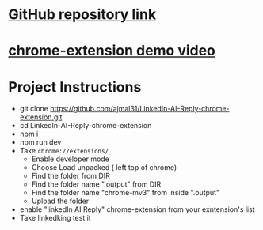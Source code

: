 # [GitHub repository link](https://github.com/ajmal31/LinkedIn-AI-Reply-chrome-extension)
# [chrome-extension demo video](https://www.loom.com/share/07eed68210f2449eba3af442fa039fce?sid=7775a0f2-a2ea-4de5-a766-152c8b66cb06)

# Project Instructions 
  * git clone https://github.com/ajmal31/LinkedIn-AI-Reply-chrome-extension.git
  * cd LinkedIn-AI-Reply-chrome-extension
  * npm i
  * npm run dev
  * Take `chrome://extensions/`
    * Enable developer mode
    * Choose Load unpacked ( left top of chrome)
    * Find the folder from DIR
    * Find the folder name ".output" from DIR
    * Find the folder name "chrome-mv3" from inside ".output"
    * Upload the folder 
  * enable "linkedIn AI Reply" chrome-extension from your exntension's list
  * Take linkedking test it   
